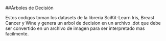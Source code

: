 ##Árboles de Decisión


Estos codigos toman los datasets de la libreria SciKit-Learn Iris, Breast Cancer y Wine y genera un arbol de decision en un archivo .dot que debe ser convertido en un archivo de imagen para ser interpretado mas facilmente.
